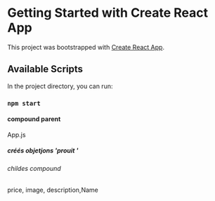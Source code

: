 # Getting Started with Create React App

This project was bootstrapped with [Create React App](https://github.com/facebook/create-react-app).

## Available Scripts

In the project directory, you can run:

### `npm start`
 
#### compound parent 
  App.js
##### créés objetjons 'prouit '
###### childes compound
  price, image, description,Name 


